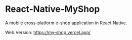 # React-Native-MyShop
A mobile cross-platform e-shop application in React Native.

Web Version: https://my-shop.vercel.app/
